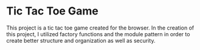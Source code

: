 # Tic Tac Toe Game

This project is a tic tac toe game created for the browser. In the creation of this project, I utilized factory functions and the module pattern in order to create better structure and organization as well as security.
